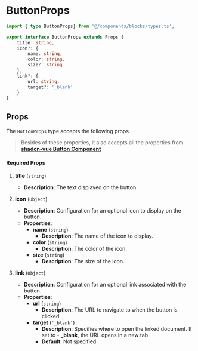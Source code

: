 # ButtonProps

```typescript
import { type ButtonProps} from '@/components/blocks/types.ts';
```

```typescript
export interface ButtonProps extends Props {
    title: string,
    icon?: {
        name: string,
        color: string,
        size?: string
    },
    link?: {
        url: string,
        target?: '_blank'
    }
}
```

## Props

The `ButtonProps` type accepts the following props
> Besides of these properties, it also accepts all the properties from [**shadcn-vue Button Component**](https://www.shadcn-vue.com/docs/components/button)

#### Required Props

1. **title** (`string`)
    - **Description**: The text displayed on the button.
2. **icon** (`Object`)
    - **Description**: Configuration for an optional icon to display on the button.
    - **Properties**:
        - **name** (`string`)
            - **Description**: The name of the icon to display.
        - **color** (`string`)
            - **Description**: The color of the icon.
        - **size** (`string`)
            - **Description**: The size of the icon.

3. **link** (`Object`)
    - **Description**: Configuration for an optional link associated with the button.
    - **Properties**:
        - **url** (`string`)
            - **Description**: The URL to navigate to when the button is clicked.
        - **target** (`'_blank'`)
            - **Description**: Specifies where to open the linked document. If set to - **_blank**, the URL opens in a new tab.
            - **Default**: Not specified